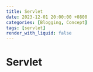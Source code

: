 ```yaml
---
title: Servlet
date: 2023-12-01 20:00:00 +0800
categories: [Blogging, Concept]
tags: [servlet]
render_with_liquid: false
---
```


# Servlet
